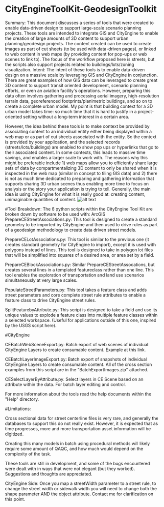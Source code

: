 # CityEngineToolKit-GeodesignToolkit
Summary:
     This document discusses a series of tools that were created to enable data-driven design to support large-scale scenario planning projects. These tools are intended to integrate GIS and CityEngine to enable the creation of large amounts of 3D content to support urban planning/geodesign projects. The content created can be used to create images as part of cut sheets (to be used with data-driven pages), or linked to web content in web maps (by providing content for pop-ups or web scenes to link to). The focus of the workflow proposed here is streets, but the scripts also support projects related to buildings/lots/zoning visualization.
Intent:
     The intent of these tools is to enable data-driven design on a massive scale by leveraging GIS and CityEngine in conjunction. There are great examples of how GIS data can be leveraged to create great 3D content to support transit oriented development, scenario planning efforts, or even an aviation facility's operations. However, preparing this data often involves gathering and processing aerial imagery, high-resolution terrain data, georeferenced footprints/planimetric buildings, and so on to create a complete urban model. My point is that building context for a 3D urban model takes time: so much time that it is hard to justify in a project-oriented setting without a long-term interest in a certain area.
 
However, the idea behind these tools is to make context be provided by associating content to an individual entity either being displayed  within a web map or as part of cut sheets associated with the entity. So the context is provided by your application, and the selected records (streets/lots/buildings) are enabled to show pop ups or hyperlinks that go to their associated content. In some contexts, this leads to massive time savings, and enables a larger scale to work with. The reasons why this might be preferable include 1) web maps allow you to efficiently share large sets of data by compartmentalizing 3D content to only be shared when it is inspected in the web map (similar in concept to tiling GIS data) and 2) there is not as much time dedicated to preparing and gathering information that supports sharing 3D urban scenes thus enabling more time to focus on analysis or the story your application is trying to tell. Generally, the main idea is using CityEngine for what it is really good at: creating content, unimaginable quantities of content.
![alt text](https://geonet.esri.com/servlet/JiveServlet/downloadImage/102-7343-27-166685/output_Gdh5ev.gif "Output Example")

#Tool Breakdown:
     The 6 python scripts within the CityEngine Tool Kit are broken down by software to be used with:
ArcGIS
PrepareCEStreetAssociations.py: This tool is designed to create a standard geometry to be imported by CityEngine and then used to drive rules as part of a geodesign methodology to create data driven street models.

PrepareCELotAssociations.py: This tool is similar to the previous one (it creates standard geometry for CityEngine to import), except it is used with polygons instead of lines. This tool is designed to take in polygon lot files that will be simplified into squares of a desired area, or area set by a field.

PrepareCEBlockAssociations.py: Similar  PrepareCEStreetAssocations, but creates several lines in a templated featureclass rather than one line. This tool enables the exploration of transportation and land use scenarios simultaneously at very large scales.

PopulateStreetParameters.py: This tool takes a feature class and adds street parameters and core complete street rule attributes to enable a feature class to drive CityEngine street rules.

SplitFeaturebyAttribute.py: This script is designed to take a field and use its unique values to explode a feature class into multiple feature classes within a selected workspace. (Useful for applications outside of this one, inspired by the USGS script here).


#CityEngine

CEBatchWebSceneExport.py: Batch export of web scenes of individual CityEngine Layers to create consumable content. Example at this link.

CEBatchLayerImageExport.py: Batch export of snapshots of individual CityEngine Layers to create consumable content. All of the cross section examples from this script are in the "BatchExportImages.zip" attached.

CESelectLayerByAttribute.py: Select layers in CE Scene based on an attribute within the data. For batch layer editing and control.

For more information about the tools read the help documents within the "Help" directory.
 
#Limitations:

Cross sectional data for street centerline files is very rare, and generally the databases to support this do not really exist. However, it is expected that as time progresses, more and more transportation asset information will be digitized.

Creating this many models in batch using procedural methods will likely require some amount of QAQC, and how much would depend on the complexity of the task.

These tools are still in development, and some of the bugs encountered were dealt with in ways that were not elegant (but they worked). Suggestions and thoughts are appreciated.

CityEngine Side: Once you map a streetWidth parameter to a street rule, to change the street width or sidewalk width you will need to change both the shape parameter AND the object attribute. Contact me for clarification on this point.
